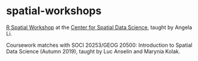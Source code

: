 # spatial-workshops
[R Spatial Workshop](https://spatialanalysis.github.io/workshop-notes/) at the [Center for Spatial Data Science](https://spatial.uchicago.edu/), taught by Angela Li.

Coursework matches with SOCI 20253/GEOG 20500: Introduction to Spatial Data Science (Autumn 2019), taught by Luc Anselin and Marynia Kolak.